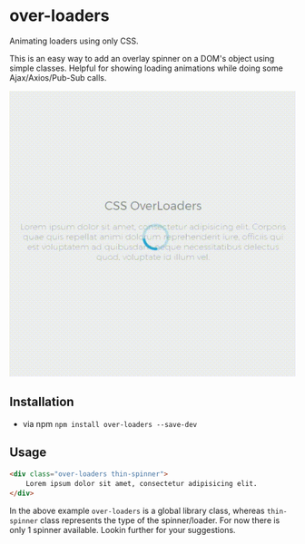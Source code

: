 # over-loaders
Animating loaders using only CSS.

This is an easy way to add an overlay spinner on a DOM's object using simple classes. Helpful for showing loading animations while doing some Ajax/Axios/Pub-Sub calls.

![over-loader example image (thin-spinner)](images/thin-spinner.gif?raw=true "ThinSpinner")

## Installation
- via npm
`npm install over-loaders --save-dev`

## Usage

```html
<div class="over-loaders thin-spinner">
    Lorem ipsum dolor sit amet, consectetur adipisicing elit.
</div>
```
In the above example `over-loaders` is a global library class, whereas `thin-spinner` class represents the type of the spinner/loader. For now there is only 1 spinner available. Lookin further for your suggestions.